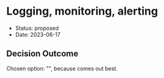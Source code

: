 # Logging, monitoring, alerting

* Status: proposed
* Date: 2023-06-17

## Decision Outcome

Chosen option: "", because comes out best.
